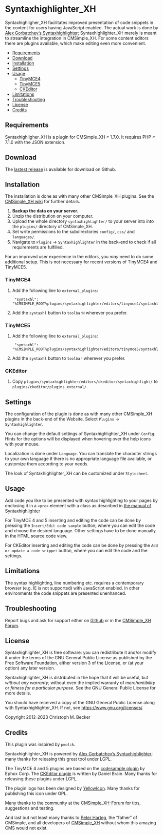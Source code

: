 # Syntaxhighlighter_XH

Syntaxhighligher_XH facilitates improved presentation of code snippets in
the content for users having JavaScript enabled. The actual work is done by
[Alex Gorbatchev’s Syntaxhighlighter](https://github.com/syntaxhighlighter/syntaxhighlighter);
Syntaxhighlighter_XH merely is meant to streamline
the integration in CMSimple_XH. For some content editors there are plugins
available, which make editing even more convenient.

- [Requirements](#requirements)
- [Download](#download)
- [Installation](#installation)
- [Settings](#settings)
- [Usage](#usage)
  - [TinyMCE4](#tinymce4)
  - [TinyMCE5](#tinymce5)
  - [CKEditor](#ckeditor)
- [Limitations](#limitations)
- [Troubleshooting](#troubleshooting)
- [License](#license)
- [Credits](#credits)

## Requirements

Syntaxhighligher_XH is a plugin for CMSimple_XH ≥ 1.7.0.
It requires PHP ≥ 7.1.0 with the JSON extension.

## Download

The [lastest release](https://github.com/cmb69/syntaxhighlighter_xh/releases/latest)
is available for download on Github.

## Installation

The installation is done as with many other CMSimple_XH plugins. See the
[CMSimple\_XH wiki](https://wiki.cmsimple-xh.org/doku.php/installation#plugins)
for further details.

1.  **Backup the data on your server.**
1.  Unzip the distribution on your computer.
1.  Upload the whole directory `syntaxhighlighter/` to your server into
    into the `plugins/` directory of CMSimple_XH.
1.  Set write permissions to the subdirectories `config/`, `css/` and
    `languages/`.
1.  Navigate to `Plugins` → `Syntaxhighlighter` in the back-end
    to check if all requirements are fulfilled.

For an improved user experience in the editors, you *may* need to do some
additional setup. This is not necessary for recent versions of TinyMCE4
and TinyMCE5.

### TinyMCE4

1. Add the following line to `external_plugins`:

        "syntaxhl": "%CMSIMPLE_ROOT%plugins/syntaxhighlighter/editors/tinymce4/syntaxhl/plugin.min.js"

1. Add the `syntaxhl` button to `toolbarN` wherever you prefer.

### TinyMCE5

1. Add the following line to `external_plugins`:

        "syntaxhl": "%CMSIMPLE_ROOT%plugins/syntaxhighlighter/editors/tinymce5/syntaxhl/plugin.min.js"

1. Add the `syntaxhl` button to `toolbar` wherever you prefer.

### CKEditor

1. Copy `plugins/syntaxhighlighter/editors/ckeditor/syntaxhighlight/` to
   `plugins/ckeditor/plugins_external/`.

## Settings

The configuration of the plugin is done as with many other CMSimple_XH plugins in
the back-end of the Website. Select `Plugins` → `Syntaxhighlighter`.

You can change the default settings of Syntaxhighlighter_XH under
`Config`. Hints for the options will be displayed when hovering over
the help icons with your mouse.

Localization is done under `Language`. You can translate the character
strings to your own language if there is no appropriate language file
available, or customize them according to your needs.

The look of Syntaxhighlighter_XH can be customized under `Stylesheet`.

## Usage

Add code you like to be presented with syntax highlighting to your pages by
enclosing it in a `<pre>` element with a class as described in
[the manual of Syntaxhighlighter](http://alexgorbatchev.com/SyntaxHighlighter/manual/configuration/#parameters)

For TinyMCE 4 and 5 inserting and editing the code can be done by pressing the
`Insert/Edit code sample` button, where you can edit the code and
choose the desired language. Other settings have to be done manually in the
HTML source code view.

For CKEditor inserting and editing the code can be done by pressing the
`Add or update a code snippet` button, where you can edit the code and
the settings.

## Limitations

The syntax highlighting, line numbering etc. requires a contemporary browser
(e.g. IE is not supported) with JavaScript enabled. In other environments the code
snippets are presented unenhanced.

## Troubleshooting

Report bugs and ask for support either on
[Github](https://github.com/cmb69/syntaxhighlighter_xh/issues)
or in the [CMSimple_XH Forum](https://cmsimpleforum.com/).

## License

Syntaxhighlighter_XH is free software: you can redistribute it and/or modify
it under the terms of the GNU General Public License as published by
the Free Software Foundation, either version 3 of the License, or
(at your option) any later version.

Syntaxhighlighter_XH is distributed in the hope that it will be useful,
but *without any warranty*; without even the implied warranty of
*merchantibility* or *fitness for a particular purpose*. See the
GNU General Public License for more details.

You should have received a copy of the GNU General Public License
along with Syntaxhighlighter_XH.  If not, see <https://www.gnu.org/licenses/>.

Copyright 2012-2023 Christoph M. Becker

## Credits

This plugin was inspired by `pmolik`.

Syntaxhighlighter_XH is powered by
[Alex Gorbatchev’s Syntaxhighlighter](https://github.com/syntaxhighlighter/syntaxhighlighter);
many thanks for releasing this great tool under LGPL.

The TinyMCE 4 and 5 plugins are based on the
[codesample plugin](https://www.tinymce.com/docs/plugins/codesample/) by Ephox Corp.
The [CKEditor plugin](https://github.com/dbrain/ckeditor-syntaxhighlight)
is written by Daniel Brain.
Many thanks for releasing these plugins under LGPL.

The plugin logo has been designed by [YellowIcon](https://www.everaldo.com/about).
Many thanks for publishing this icon under GPL.

Many thanks to the community at the [CMSimple_XH-Forum](https://www.cmsimpleforum.com/)
for tips, suggestions and testing.

And last but not least many thanks to [Peter Harteg](httsp://www.harteg.dk),
the “father” of CMSimple,
and all developers of [CMSimple\_XH](https://www.cmsimple-xh.org)
without whom this amazing CMS would not exist.
